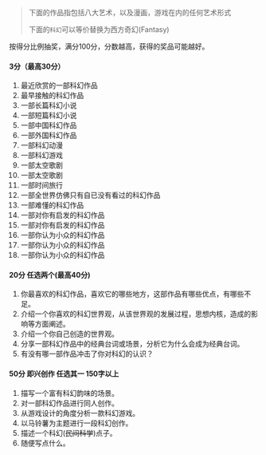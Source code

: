 
> 下面的作品指包括八大艺术，以及漫画，游戏在内的任何艺术形式
>
> 下面的`科幻`可以等价替换为西方奇幻(Fantasy)

按得分比例抽奖，满分100分，分数越高，获得的奖品可能越好。

#### 3分（最高30分）


1. 最近欣赏的一部科幻作品
2. 最早接触的科幻作品
3. 一部长篇科幻小说
4. 一部短篇科幻小说
5. 一部中国科幻作品
6. 一部外国科幻作品
7. 一部科幻动漫
8. 一部科幻游戏
9. 一部太空歌剧
10. 一部太空歌剧
11. 一部时间旅行
12. 一部全世界仿佛只有自已没有看过的科幻作品
13. 一部难懂的科幻作品
14. 一部对你有启发的科幻作品
15. 一部对你有启发的科幻作品
16. 一部你认为小众的科幻作品
17. 一部你认为小众的科幻作品
18. 一部你认为小众的科幻作品

#### 20分 任选两个(最高40分)

1. 你最喜欢的科幻作品，喜欢它的哪些地方，这部作品有哪些优点，有哪些不足。
2. 介绍一个你喜欢的科幻世界观，从该世界观的发展过程，思想内核，造成的影响等方面阐述。
3. 介绍一个你自己创造的世界观。
4. 分享一部科幻作品中的经典台词或场景，分析它为什么会成为经典台词。
5. 有没有哪一部作品冲击了你对科幻的认识？

#### 50分 即兴创作  任选其一  150字以上

1. 描写一个富有科幻韵味的场景。
2. 对一部科幻作品进行同人创作。
3. 从游戏设计的角度分析一款科幻游戏。
4. 以马铃薯为主题进行一段科幻创作。
5. 描述一个科幻(<s>民间科学</s>)点子。
6. 随便写点什么。
